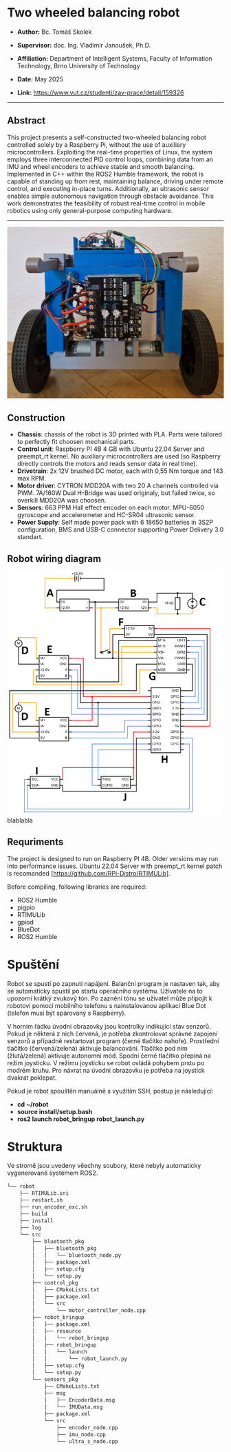 # Two wheeled balancing robot

- **Author:** Bc. Tomáš Skolek

- **Supervisor:** doc. Ing. Vladimír Janoušek, Ph.D.

- **Affiliation:** Department of Intelligent Systems, Faculty of Information Technology, Brno University of Technology

- **Date:** May 2025

- **Link:** https://www.vut.cz/studenti/zav-prace/detail/159326

---

## Abstract
This project presents a self-constructed two-wheeled balancing robot controlled solely by a Raspberry Pi, without the use of auxiliary microcontrollers. Exploiting the real-time properties of Linux, the system employs three interconnected PID control loops, combining data from an IMU and wheel encoders to achieve stable and smooth balancing. Implemented in C++ within the ROS2 Humble framework, the robot is capable of standing up from rest, maintaining balance, driving under remote control, and executing in-place turns. Additionally, an ultrasonic sensor enables simple autonomous navigation through obstacle avoidance. This work demonstrates the feasibility of robust real-time control in mobile robotics using only general-purpose computing hardware.

---

![robot](https://github.com/Skulikk/Balancing-robot/blob/master/thesis-src/obrazky-figures/front.jpg?raw=true)


## Construction
- **Chassis**: chassis of the robot is 3D printed with PLA. Parts were tailored to perfectly fit choosen mechanical parts.
- **Control unit**: Raspberry PI 4B 4 GB with Ubuntu 22.04 Server and preempt_rt kernel. No auxiliary microcontrollers are used (so Raspberry directly controls the motors and reads sensor data in real time).
- **Drivetrain**: 2x 12V brushed DC motor, each with 0,55 Nm torque and 143 max RPM.
- **Motor driver**: CYTRON MDD20A with two 20 A channels controlled via PWM. 7A/160W Dual H-Bridge was used originaly, but failed twice, so overkill MDD20A was choosen.
- **Sensors**: 663 PPM Hall effect encoder on each motor. MPU-6050 gyroscope and accelerometer and HC-SR04 ultrasonic sensor.
- **Power Supply**: Self made power pack with 6 18650 batteries in 3S2P configuration, BMS and USB-C connector supporting Power Delivery 3.0 standart.

## Robot wiring diagram
![diagram](https://github.com/Skulikk/Balancing-robot/blob/master/thesis-src/obrazky-figures/circ.png?raw=true)
blablabla

## Requriments

The project is designed to run on Raspberry PI 4B. Older versions may run into performance issues.
Ubuntu 22.04 Server with preempt_rt kernel patch is recomanded [https://github.com/RPi-Distro/RTIMULib]. 

Before compiling, following libraries are required:

- ROS2 Humble
- pigpio
- RTIMULib
- gpiod
- BlueDot
- ROS2 Humble

# Spuštění

Robot se spustí po zapnutí napájení. Balanční program je nastaven tak, aby se automaticky spustil po startu operačního systému. Uživatele na to upozorní krátký zvukový tón. Po zaznění tónu se uživatel může připojit k robotovi pomocí mobilního telefonu s nainstalovanou aplikací Blue Dot (telefon musí být spárovaný s Raspberry).

V horním řádku úvodní obrazovky jsou kontrolky indikující stav senzorů. Pokud je některá z nich červená, je potřeba zkontrolovat správné zapojení senzorů a případně restartovat program (černé tlačítko nahoře).
Prostřední tlačítko (červená/zelená) aktivuje balancování. Tlačítko pod ním (žlutá/zelená) aktivuje autonomní mód. Spodní černé tlačítko přepíná na režim joysticku.
V režimu joysticku se robot ovládá pohybem prstu po modrém kruhu. Pro návrat na úvodní obrazovku je potřeba na joystick dvakrát poklepat.

Pokud je robot spouštěn manuálně s využitím SSH, postup je následující:

- **cd ~/robot**
- **source install/setup.bash**
- **ros2 launch robot_bringup robot_launch.py**

# Struktura

Ve stromě jsou uvedeny věechny soubory, které nebyly automaticky vygenerované systémem ROS2.

```text
└── robot
    ├── RTIMULib.ini
    ├── restart.sh
    ├── run_encoder_exc.sh
    ├── build
    ├── install
    ├── log
    └── src
        ├── bluetooth_pkg
        │   ├── bluetooth_pkg
        │   │   └── bluetooth_node.py
        │   ├── package.xml
        │   ├── setup.cfg
        │   └── setup.py
        ├── control_pkg
        │   ├── CMakeLists.txt
        │   ├── package.xml
        │   └── src
        │       └── motor_controller_node.cpp
        ├── robot_bringup
        │   ├── package.xml
        │   ├── resource
        │   │   └── robot_bringup
        │   ├── robot_bringup
        │   │   └── launch
        │   │       └── robot_launch.py
        │   ├── setup.cfg
        │   └── setup.py
        └── sensors_pkg
            ├── CMakeLists.txt
            ├── msg
            │   ├── EncoderData.msg
            │   └── IMUData.msg
            ├── package.xml
            └── src
                ├── encoder_node.cpp
                ├── imu_node.cpp
                └── ultra_s_node.cpp
```
